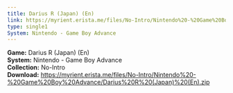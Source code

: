 ```yaml
---
title: Darius R (Japan) (En)
link: https://myrient.erista.me/files/No-Intro/Nintendo%20-%20Game%20Boy%20Advance/Darius%20R%20(Japan)%20(En).zip
type: single1
System: Nintendo - Game Boy Advance
---
```

<b>Game:</b> Darius R (Japan) (En)<br>
<b>System:</b> Nintendo - Game Boy Advance<br>
<b>Collection:</b> No-Intro<br>
<b>Download:</b> https://myrient.erista.me/files/No-Intro/Nintendo%20-%20Game%20Boy%20Advance/Darius%20R%20(Japan)%20(En).zip